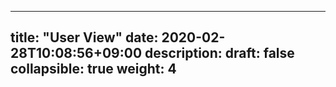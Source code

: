 
---
title: "User View"
date: 2020-02-28T10:08:56+09:00
description: 
draft: false
collapsible: true
weight: 4
---
